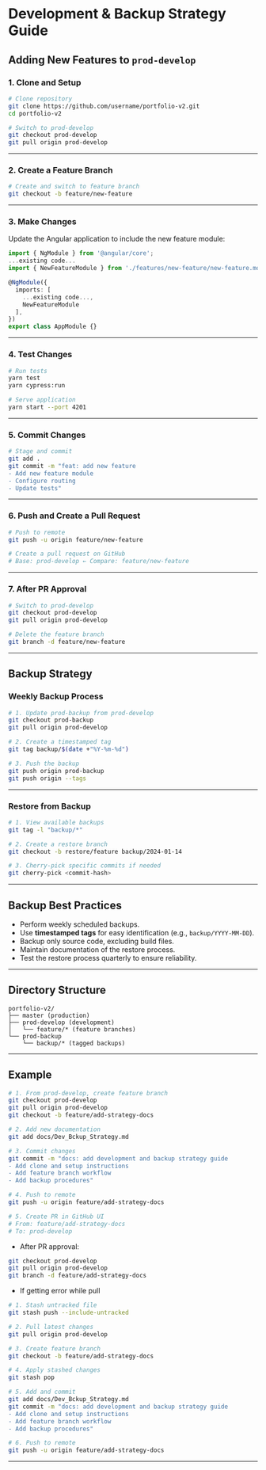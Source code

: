 # Development & Backup Strategy Guide

## Adding New Features to `prod-develop`

### **1. Clone and Setup**
```bash
# Clone repository
git clone https://github.com/username/portfolio-v2.git
cd portfolio-v2

# Switch to prod-develop
git checkout prod-develop
git pull origin prod-develop
```

---

### **2. Create a Feature Branch**
```bash
# Create and switch to feature branch
git checkout -b feature/new-feature
```

---

### **3. Make Changes**
Update the Angular application to include the new feature module:
```typescript
import { NgModule } from '@angular/core';
...existing code...
import { NewFeatureModule } from './features/new-feature/new-feature.module';

@NgModule({
  imports: [
    ...existing code...,
    NewFeatureModule
  ],
})
export class AppModule {}
```

---

### **4. Test Changes**
```bash
# Run tests
yarn test
yarn cypress:run

# Serve application
yarn start --port 4201
```

---

### **5. Commit Changes**
```bash
# Stage and commit
git add .
git commit -m "feat: add new feature
- Add new feature module
- Configure routing
- Update tests"
```

---

### **6. Push and Create a Pull Request**
```bash
# Push to remote
git push -u origin feature/new-feature

# Create a pull request on GitHub
# Base: prod-develop ← Compare: feature/new-feature
```

---

### **7. After PR Approval**
```bash
# Switch to prod-develop
git checkout prod-develop
git pull origin prod-develop

# Delete the feature branch
git branch -d feature/new-feature
```

---

## Backup Strategy

### **Weekly Backup Process**
```bash
# 1. Update prod-backup from prod-develop
git checkout prod-backup
git pull origin prod-develop

# 2. Create a timestamped tag
git tag backup/$(date +"%Y-%m-%d")

# 3. Push the backup
git push origin prod-backup
git push origin --tags
```

---

### **Restore from Backup**
```bash
# 1. View available backups
git tag -l "backup/*"

# 2. Create a restore branch
git checkout -b restore/feature backup/2024-01-14

# 3. Cherry-pick specific commits if needed
git cherry-pick <commit-hash>
```

---

## Backup Best Practices
- Perform weekly scheduled backups.
- Use **timestamped tags** for easy identification (e.g., `backup/YYYY-MM-DD`).
- Backup only source code, excluding build files.
- Maintain documentation of the restore process.
- Test the restore process quarterly to ensure reliability.

---

## Directory Structure
```plaintext
portfolio-v2/
├── master (production)
├── prod-develop (development)
│   └── feature/* (feature branches)
└── prod-backup
    └── backup/* (tagged backups)
```

---

## Example
```bash
# 1. From prod-develop, create feature branch
git checkout prod-develop
git pull origin prod-develop
git checkout -b feature/add-strategy-docs

# 2. Add new documentation
git add docs/Dev_Bckup_Strategy.md

# 3. Commit changes
git commit -m "docs: add development and backup strategy guide
- Add clone and setup instructions
- Add feature branch workflow
- Add backup procedures"

# 4. Push to remote
git push -u origin feature/add-strategy-docs

# 5. Create PR in GitHub UI
# From: feature/add-strategy-docs
# To: prod-develop
```
- After PR approval:
```bash
git checkout prod-develop
git pull origin prod-develop
git branch -d feature/add-strategy-docs
```
- If getting error while pull
```bash
# 1. Stash untracked file
git stash push --include-untracked

# 2. Pull latest changes
git pull origin prod-develop

# 3. Create feature branch
git checkout -b feature/add-strategy-docs

# 4. Apply stashed changes
git stash pop

# 5. Add and commit
git add docs/Dev_Bckup_Strategy.md
git commit -m "docs: add development and backup strategy guide
- Add clone and setup instructions
- Add feature branch workflow
- Add backup procedures"

# 6. Push to remote
git push -u origin feature/add-strategy-docs
```
---
